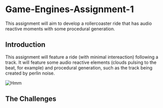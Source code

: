 # Game-Engines-Assignment-1
This assignment will aim to develop a rollercoaster ride that has audio reactive moments with some procedural generation.
## Introduction 
This assignment will feature a ride (with minimal intereaction) following a track. It will feature some audio reactive elements (clouds pulsing to the beat, for example) and procedural generation, such as the track being created by perlin noise. 

![Hmm](http://game-accessibility.com/wp/wp-content/uploads/2015/06/Audiosurf-game-1024x640.jpg)

## The Challenges 
